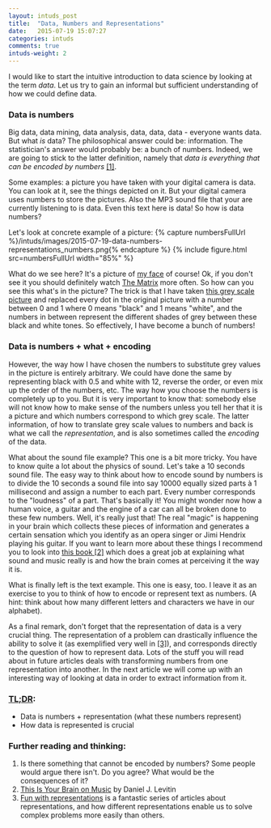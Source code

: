 ```yaml
---
layout: intuds_post
title:  "Data, Numbers and Representations"
date:   2015-07-19 15:07:27
categories: intuds
comments: true
intuds-weight: 2
---
```

I would like to start the intuitive introduction to data science by looking at the term *data*.  Let us try to gain an informal but sufficient understanding of how we could define data.

### Data is numbers

Big data, data mining, data analysis, data, data, data - everyone wants data. But what *is* data? The philosophical answer could be: information. The statistician's answer would probably be: a bunch of numbers. 
Indeed, we are going to stick to the latter definition, namely that *data is everything that can be encoded by numbers* [[1]](#numbersencode).

Some examples: a picture you have taken with your digital camera is data. You can look at it, see the things depicted on it. But your digital camera uses numbers to store the pictures. Also the MP3 sound file that your are currently listening to is data. Even this text here is data! So how is data numbers?
<!-- However, information is also quite an obscure term. So let's define data as "everything you might consider doing something with".  -->

Let's look at concrete example of a picture:
{% capture numbersFullUrl %}/intuds/images/2015-07-19-data-numbers-representations_numbers.png{% endcapture %}
{% include figure.html src=numbersFullUrl width="85%" %}

What do we see here? It's a picture of [my face](/intuds/images/2015-07-19-data-numbers-representations_picture.png) of course! Ok, if you don't see it you should definitely watch [The Matrix](https://en.wikipedia.org/wiki/The_Matrix) more often. So how can you see this what's in the picture? The trick is that I have taken [this grey scale picture](/intuds/images/2015-07-19-data-numbers-representations_picture.png)  and replaced every dot in the original picture with a number between 0 and 1 where 0 means "black" and 1 means "white", and the numbers in between represent the different shades of grey between these black and white tones. So effectively, I have become a bunch of numbers!

<!-- 
(If you wonder why it is so difficult to recognize my face in the table of numbers while it is not in the grey scale picture read [this short post](/intuds/2015/07/23/difficult-cv.html).)
 -->

### Data is numbers + what + encoding

However, the way how I have chosen the numbers to substitute grey values in the picture is entirely arbitrary. We could have done the same by representing black with 0.5 and white with 12, reverse the order, or even mix up the order of the numbers, etc. The way how you choose the numbers is completely up to you. But it is very important to know that: somebody else will not know how to make sense of the numbers unless you tell her that it is a picture and which numbers correspond to which grey scale. The latter information, of how to translate grey scale values to numbers and back is what we call the *representation*, and is also sometimes called the *encoding* of the data. 

<!-- 
Moreover, some representation might be better or worse with respect to some criterion. For example, when encoding grey scale values between 0 and 1 is immediately know that 0.5 is an average grey; we wouldn't have this intuitive understanding if we encoded the values between 41543 and 341125.
 -->

What about the sound file example? This one is a bit more tricky. You have to know quite a lot about the physics of sound. Let's take a 10 seconds sound file. The easy way to think about how to encode sound by numbers is to divide the 10 seconds a sound file into say 10000 equally sized parts à 1 millisecond and assign a number to each part. Every number corresponds to the "loudness" of a part. That's basically it! You might wonder now how a human voice, a guitar and the engine of a car can all be broken done to these few numbers. Well, it's really just that! The real "magic" is happening in your brain which collects these pieces of information and generates a certain sensation which you identify as an opera singer or Jimi Hendrix playing his guitar. 
If you want to learn more about these things I recommend you to look into [this book [2]](#brainonmusic) which does a great job at explaining what sound and music really is and how the brain comes at perceiving it the way it is. 

What is finally left is the text example. This one is easy, too. I leave it as an exercise to you to think of how to encode or represent text as numbers. (A hint: think about how many different letters and characters we have in our alphabet).

As a final remark, don't forget that the representation of data is a very crucial thing. 
The representation of a problem can drastically influence the ability to solve it (as exemplified very well in [[3]](#funwithrepr)), and corresponds directly to the question of how to represent data.
Lots of the stuff you will read about in future articles deals with transforming numbers from one representation into another. In the next article we will come up with an interesting way of looking at data in order to extract information from it.

### [TL;DR](http://de.urbandictionary.com/define.php?term=tl%3Bdr):
* Data is numbers + representation (what these numbers represent)
* How data is represented is crucial

### Further reading and thinking:
1. <a name="numbersencode">Is there something that cannot be encoded by numbers?</a> Some people would argue there isn't. Do you agree? What would be the consequences of it?
2. <a name="brainonmusic">[This Is Your Brain on Music](https://en.wikipedia.org/wiki/This_Is_Your_Brain_on_Music) by Daniel J. Levitin</a>
3. <a name="funwithrepr">[Fun with representations](https://catenary.wordpress.com/2006/08/19/fun-with-representations-i-nine-numbers/)</a> is a fantastic series of articles about representations, and how different representations enable us to solve complex problems more easily than others.
